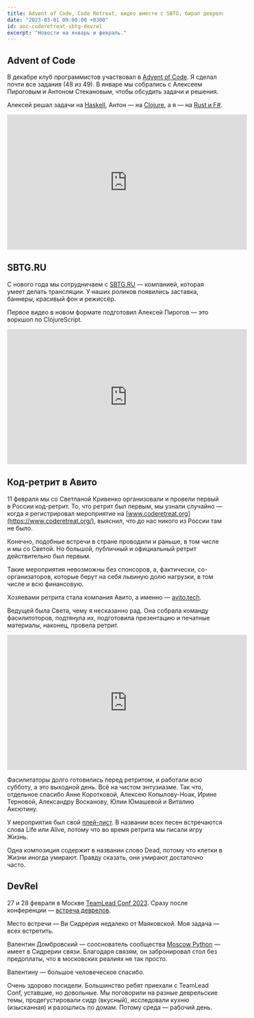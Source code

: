 ```yaml
---
title: Advent of Code, Code Retreat, видео вместе с SBTG, бирап деврелов
date: "2023-03-01 09:00:00 +0300"
id: aoc-coderetreat-sbtg-devrel
excerpt: "Новости на январь и февраль."
---
```


## Advent of Code

В декабре клуб программистов участвовал в [Advent of Code](https://adventofcode.com/2022). Я сделал почти все задания (48 из 49). В январе мы собрались с Алексеем Пироговым и Антоном Стекановым, чтобы обсудить задачи и решения.

Алексей решал задачи на [Haskell](https://github.com/astynax/adventofcode2022.hs), Антон — на [Clojure](https://github.com/anton0xf/aoc2022), а я — на [Rust и F#](https://github.com/markshevchenko/adventofcode2022).

<div class="video">
    <iframe width="560" height="315" src="https://www.youtube.com/embed/E12WNSXR15A" title="YouTube video player" frameborder="0" allow="accelerometer; autoplay; clipboard-write; encrypted-media; gyroscope; picture-in-picture; web-share" allowfullscreen></iframe>
</div>

## SBTG.RU

С нового года мы сотрудничаем с [SBTG.RU](https://sbtg.ru) — компанией, которая умеет делать трансляции. У наших роликов появились заставка, баннеры, красивый фон и режиссёр.

Первое видео в новом формате подготовил Алексей Пирогов — это воркшоп по ClojureScript.

<div class="video">
    <iframe width="560" height="315" src="https://www.youtube.com/embed/WkN5feMXyPE" title="YouTube video player" frameborder="0" allow="accelerometer; autoplay; clipboard-write; encrypted-media; gyroscope; picture-in-picture; web-share" allowfullscreen></iframe>
</div>

## Код-ретрит в Авито

11 февраля мы со Светланой Кривенко организовали и провели первый в России код-ретрит. То, что ретрит был первым, мы узнали случайно — когда я регистрировал мероприятие на [www.coderetreat.org](https://www.coderetreat.org/), выяснил, что до нас никого из России там не было.

Конечно, подобные встречи в стране проводили и раньше, в том числе и мы со Светой. Но большой, публичный и официальный ретрит действительно был первым.

Такие мероприятия невозможны без спонсоров, а, фактически, со-организаторов, которые берут на себя львиную долю нагрузки, в том числе и всю финансовую.

Хозяевами ретрита стала компания Авито, а именно — [avito.tech](https://avito.tech/).

Ведущей была Света, чему я несказанно рад. Она собрала команду фасилитоторов, подтянула их, подготовила презентацию и печатные материалы, наконец, провела ретрит.

<div class="video">
    <iframe width="560" height="315" src="https://www.youtube.com/embed/ZUNi_IcaVIg" title="YouTube video player" frameborder="0" allow="accelerometer; autoplay; clipboard-write; encrypted-media; gyroscope; picture-in-picture; web-share" allowfullscreen></iframe>
</div>

Фасилитаторы долго готовились перед ретритом, и работали всю субботу, а это выходной день. Всё на чистом энтузиазме. Так что, отдельное спасибо Анне Коротковой, Алексею Копылову-Ноак, Ирине Терновой, Александру Восканову, Юлии Юмашевой и Виталию Аксютину.

У мероприятия был свой [плей-лист](https://www.youtube.com/playlist?list=PL8RqidlMwIXxx4HgSiOYL0wh3TqHq5enz). В названии всех песен встречаются слова Life или Alive, потому что во время ретрита мы писали игру Жизнь.

Одна композиция содержит в названии слово Dead, потому что клетки в Жизни иногда умирают. Правду сказать, они умирают достаточно часто.

## DevRel

27 и 28 февраля в Москве [TeamLead Conf 2023](https://teamleadconf.ru/moscow/2023). Сразу после конференции — [встреча деврелов](https://www.meetup.com/ru-RU/devrel-spb/events/291334083/).

Место встречи — Ви Сидрерия недалеко от Маяковской. Моя задача — всех встретить.

Валентин Домбровский — сооснователь сообщества [Moscow Python](https://moscowpython.ru/) — имеет в Сидрерии связи. Благодаря связям, он забронировал стол без предоплаты, что в московских реалиях не так просто.

Валентину — большое человеческое спасибо.

Очень здорово посидели. Большинство ребят приехали с TeamLead Conf, уставшие, но довольные. Мы поговорили на разные деврельские темы, продегустировали сидр (вкусный), исследовали кухню (изысканная) и разошлись по домам. Потому среда — рабочий день.